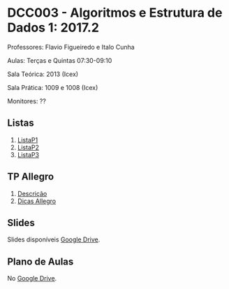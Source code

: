 # DCC003 - Algoritmos e Estrutura de Dados 1: 2017.2

Professores: Flavio Figueiredo e Italo Cunha

Aulas: Terças e Quintas 07:30-09:10

Sala Teórica: 2013 (Icex)

Sala Prática: 1009 e 1008 (Icex)

Monitores: ??

## Listas

  1. [ListaP1](https://github.com/flaviovdf/AEDS1-2017-2/blob/master/listas/Lista1.md)
  1. [ListaP2](TODO)
  1. [ListaP3](TODO)

## TP Allegro

  1. [Descrição](TODO)
  1. [Dicas Allegro](TODO)
  
## Slides

Slides disponíveis [Google Drive](https://drive.google.com/open?id=0B0ryAvcYobs0dUFhbjljQUVjX1k).

## Plano de Aulas

No [Google Drive](https://docs.google.com/spreadsheets/d/1AJsQ9P8BawopEP8V1DMp1nMEfrdaLt6s69GxvJaSTuE).
